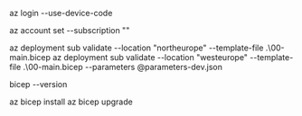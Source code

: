 az login --use-device-code

az account set --subscription "<subscription-id>"

az deployment sub validate --location "northeurope" --template-file .\00-main.bicep
az deployment sub validate --location "westeurope" --template-file .\00-main.bicep --parameters @parameters-dev.json

bicep --version

az bicep install
az bicep upgrade